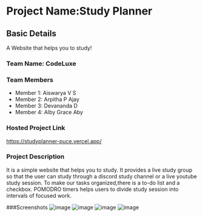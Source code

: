 # Project Name:Study Planner 
## Basic Details
A Website that helps you to study!

### Team Name: CodeLuxe

### Team Members
- Member 1: Aiswarya V S
- Member 2: Arpitha P Ajay 
- Member 3: Devananda D 
- Member 4: Alby Grace Aby 

### Hosted Project Link
https://studyplanner-puce.vercel.app/

### Project Description
It is a simple website that helps you to study. It provides a live study group so that the user can study through a discord study channel or a live youtube study session.
To make our tasks organized,there is a to-do list and a checkbox. POMODRO timers helps users to divide study session into intervals of focused work.

###Screenshots
![image](https://github.com/user-attachments/assets/3d56cd5a-e2fb-4e35-9715-f5fb196f0a63)
![image](https://github.com/user-attachments/assets/69bdc85d-e2d6-43ac-bcf8-4a833457eaff)
![image](https://github.com/user-attachments/assets/1f083ebb-a348-41f3-8a49-d1bb714df93c)
![image](https://github.com/user-attachments/assets/00283b60-c943-4fc9-9202-effaa7076340)





